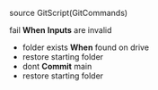 
source GitScript(GitCommands)

 fail __When__ __Inputs__ are invalid
* folder exists __When__ found on drive
* restore starting folder
* dont __Commit__ main
* restore starting folder
